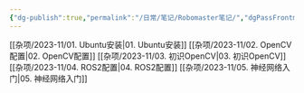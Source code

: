 ```yaml
---
{"dg-publish":true,"permalink":"/日常/笔记/Robomaster笔记/","dgPassFrontmatter":true}
---
```


[[杂项/2023-11/01. Ubuntu安装\|01. Ubuntu安装]]
[[杂项/2023-11/02. OpenCV配置\|02. OpenCV配置]]
[[杂项/2023-11/03. 初识OpenCV\|03. 初识OpenCV]]
[[杂项/2023-11/04. ROS2配置\|04. ROS2配置]]
[[杂项/2023-11/05. 神经网络入门\|05. 神经网络入门]]

